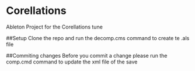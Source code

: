 # Corellations
Ableton Project for the Corellations tune

##Setup
Clone the repo and run the decomp.cms command to create te .als file

##Commiting changes
Before you commit a change please run the comp.cmd command to update the xml file of the save
